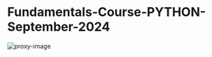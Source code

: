 # Fundamentals-Course-PYTHON-September-2024
![proxy-image](https://github.com/user-attachments/assets/ce7f6cd0-3f8e-4a78-bd26-8ccb204977ff)
